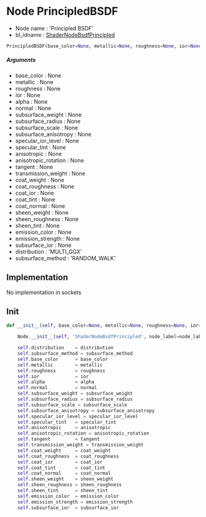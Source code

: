 # Node PrincipledBSDF

- Node name : 'Principled BSDF'
- bl_idname : [ShaderNodeBsdfPrincipled](https://docs.blender.org/api/current/bpy.types.ShaderNodeBsdfPrincipled.html)


``` python
PrincipledBSDF(base_color=None, metallic=None, roughness=None, ior=None, alpha=None, normal=None, subsurface_weight=None, subsurface_radius=None, subsurface_scale=None, subsurface_anisotropy=None, specular_ior_level=None, specular_tint=None, anisotropic=None, anisotropic_rotation=None, tangent=None, transmission_weight=None, coat_weight=None, coat_roughness=None, coat_ior=None, coat_tint=None, coat_normal=None, sheen_weight=None, sheen_roughness=None, sheen_tint=None, emission_color=None, emission_strength=None, subsurface_ior=None, distribution='MULTI_GGX', subsurface_method='RANDOM_WALK', node_label=None, node_color=None, **kwargs)
```
##### Arguments

- base_color : None
- metallic : None
- roughness : None
- ior : None
- alpha : None
- normal : None
- subsurface_weight : None
- subsurface_radius : None
- subsurface_scale : None
- subsurface_anisotropy : None
- specular_ior_level : None
- specular_tint : None
- anisotropic : None
- anisotropic_rotation : None
- tangent : None
- transmission_weight : None
- coat_weight : None
- coat_roughness : None
- coat_ior : None
- coat_tint : None
- coat_normal : None
- sheen_weight : None
- sheen_roughness : None
- sheen_tint : None
- emission_color : None
- emission_strength : None
- subsurface_ior : None
- distribution : 'MULTI_GGX'
- subsurface_method : 'RANDOM_WALK'

## Implementation

No implementation in sockets

## Init

``` python
def __init__(self, base_color=None, metallic=None, roughness=None, ior=None, alpha=None, normal=None, subsurface_weight=None, subsurface_radius=None, subsurface_scale=None, subsurface_anisotropy=None, specular_ior_level=None, specular_tint=None, anisotropic=None, anisotropic_rotation=None, tangent=None, transmission_weight=None, coat_weight=None, coat_roughness=None, coat_ior=None, coat_tint=None, coat_normal=None, sheen_weight=None, sheen_roughness=None, sheen_tint=None, emission_color=None, emission_strength=None, subsurface_ior=None, distribution='MULTI_GGX', subsurface_method='RANDOM_WALK', node_label=None, node_color=None, **kwargs):

    Node.__init__(self, 'ShaderNodeBsdfPrincipled', node_label=node_label, node_color=node_color, **kwargs)

    self.distribution    = distribution
    self.subsurface_method = subsurface_method
    self.base_color      = base_color
    self.metallic        = metallic
    self.roughness       = roughness
    self.ior             = ior
    self.alpha           = alpha
    self.normal          = normal
    self.subsurface_weight = subsurface_weight
    self.subsurface_radius = subsurface_radius
    self.subsurface_scale = subsurface_scale
    self.subsurface_anisotropy = subsurface_anisotropy
    self.specular_ior_level = specular_ior_level
    self.specular_tint   = specular_tint
    self.anisotropic     = anisotropic
    self.anisotropic_rotation = anisotropic_rotation
    self.tangent         = tangent
    self.transmission_weight = transmission_weight
    self.coat_weight     = coat_weight
    self.coat_roughness  = coat_roughness
    self.coat_ior        = coat_ior
    self.coat_tint       = coat_tint
    self.coat_normal     = coat_normal
    self.sheen_weight    = sheen_weight
    self.sheen_roughness = sheen_roughness
    self.sheen_tint      = sheen_tint
    self.emission_color  = emission_color
    self.emission_strength = emission_strength
    self.subsurface_ior  = subsurface_ior
```
